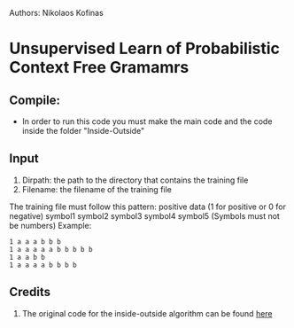 Authors: Nikolaos Kofinas

# Unsupervised Learn of Probabilistic Context Free Gramamrs

## Compile:

* In order to run this code you must make the main code and the code inside the folder "Inside-Outside"

## Input

1. Dirpath: the path to the directory that contains the training file
2. Filename: the filename of the training file

The training file must follow this pattern:
positive data (1 for positive or 0 for negative) symbol1 symbol2 symbol3 symbol4 symbol5 (Symbols must not be numbers)
Example:
```
1 a a a b b b
1 a a a a a b b b b b
1 a a b b
1 a a a a b b b b
```

## Credits
1. The original code for the inside-outside algorithm can be found [here](http://web.mit.edu/course/6/6.863/python/nltk_contrib_backup/mit/six863/rr4/inside-outside/)
